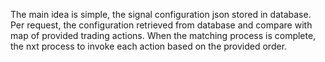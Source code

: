 The main idea is simple, the signal configuration json stored in database. Per request, the configuration retrieved from database and compare with map of provided trading actions. When the matching process is complete, the nxt process to invoke each action based on the provided order.